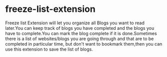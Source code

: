 # freeze-list-extension
Freeze list Extension will let you organize all Blogs you want to read later.You can keep track of blogs you have completed and the blogs you have to complete.You can mark the blog complete if it is done.Sometimes there is a list of websites/blogs you are going through and that are to be completed in particular time, but don't want to bookmark them,then you can use this extension to save the list of blogs.
